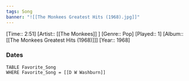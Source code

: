```yaml
---
tags: Song  
banner: "![[The Monkees Greatest Hits (1968).jpg]]"
---
```

[Time:: 2:51]
[Artist:: [[The Monkees]] ]
[Genre:: Pop]
[Played:: 1]
[Album:: [[The Monkees Greatest Hits (1968)]]]
[Year:: 1968]
### Dates
````dataview
TABLE Favorite_Song
WHERE Favorite_Song = [[D W Washburn]]
````